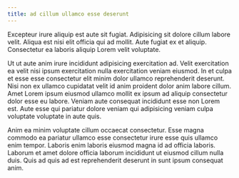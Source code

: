 ```yaml
---
title: ad cillum ullamco esse deserunt
---
```


Excepteur irure aliquip est aute sit fugiat. Adipisicing sit dolore cillum labore velit. Aliqua est nisi elit officia qui ad mollit. Aute fugiat ex et aliquip. Consectetur ea laboris aliquip Lorem velit voluptate.

Ut ut aute anim irure incididunt adipisicing exercitation ad. Velit exercitation ea velit nisi ipsum exercitation nulla exercitation veniam eiusmod. In et culpa et esse esse consectetur elit minim dolor ullamco reprehenderit deserunt. Nisi non ex ullamco cupidatat velit id anim proident dolor anim labore cillum. Amet Lorem ipsum eiusmod ullamco mollit ex ipsum ad aliquip consectetur dolor esse eu labore. Veniam aute consequat incididunt esse non Lorem est. Aute esse qui pariatur dolore veniam qui adipisicing veniam culpa voluptate voluptate in aute quis.

Anim ea minim voluptate cillum occaecat consectetur. Esse magna commodo ea pariatur ullamco esse consectetur irure esse quis ullamco enim tempor. Laboris enim laboris eiusmod magna id ad officia laboris. Laborum et amet dolore officia laborum incididunt ut eiusmod cillum nulla duis. Quis ad quis ad est reprehenderit deserunt in sunt ipsum consequat anim.